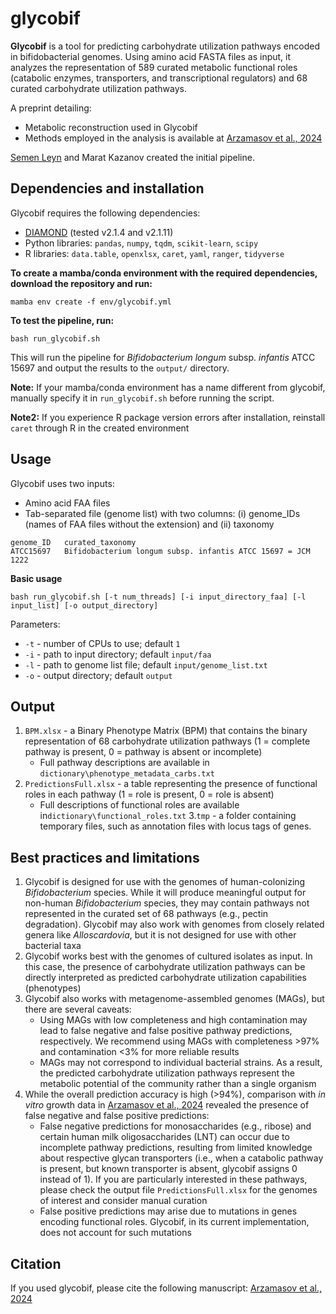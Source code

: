# glycobif
**Glycobif** is a tool for predicting carbohydrate utilization pathways encoded in bifidobacterial genomes.
Using amino acid FASTA files as input, it analyzes the representation of 589 curated metabolic functional roles (catabolic enzymes, transporters, and transcriptional regulators) and 68 curated carbohydrate utilization pathways.

A preprint detailing:
* Metabolic reconstruction used in Glycobif
* Methods employed in the analysis
is available at [Arzamasov et al., 2024](https://doi.org/10.1101/2024.07.06.602360)

[Semen Leyn](https://github.com/sleyn/) and Marat Kazanov created the initial pipeline.

## Dependencies and installation
Glycobif requires the following dependencies:
 * [DIAMOND](https://github.com/bbuchfink/diamond) (tested v2.1.4 and v2.1.11)
 * Python libraries: `pandas`, `numpy`, `tqdm`, `scikit-learn`, `scipy`
 * R libraries: `data.table`, `openxlsx`, `caret`, `yaml`, `ranger`, `tidyverse`

**To create a mamba/conda environment with the required dependencies, download the repository and run:**
```
mamba env create -f env/glycobif.yml
```

**To test the pipeline, run:**
```
bash run_glycobif.sh
```
This will run the pipeline for *Bifidobacterium longum* subsp. *infantis* ATCC 15697 and output the results to the `output/` directory.

**Note:** If your mamba/conda environment has a name different from glycobif, manually specify it in `run_glycobif.sh` before running the script.

**Note2:** If you experience R package version errors after installation, reinstall `caret` through R in the created environment

## Usage
Glycobif uses two inputs:
* Amino acid FAA files
* Tab-separated file (genome list) with two columns: (i) genome_IDs (names of FAA files without the extension) and (ii) taxonomy 
```
genome_ID	curated_taxonomy
ATCC15697	Bifidobacterium longum subsp. infantis ATCC 15697 = JCM 1222
```

**Basic usage**
```
bash run_glycobif.sh [-t num_threads] [-i input_directory_faa] [-l input_list] [-o output_directory]
```
Parameters:
* `-t` - number of CPUs to use; default `1`
* `-i` - path to input directory; default `input/faa`
* `-l` - path to genome list file; default `input/genome_list.txt`
* `-o` - output directory;  default `output`

## Output
1. `BPM.xlsx` - a Binary Phenotype Matrix (BPM) that contains the binary representation of 68 carbohydrate utilization pathways (1 = complete pathway is present, 0 = pathway is absent or incomplete)
     * Full pathway descriptions are available in `dictionary\phenotype_metadata_carbs.txt`
2. `PredictionsFull.xlsx` - a table representing the presence of functional roles in each pathway (1 = role is present, 0 = role is absent)
     * Full descriptions of functional roles are available in`dictionary\functional_roles.txt`
3.`tmp` - a folder containing temporary files, such as annotation files with locus tags of genes.

## Best practices and limitations
1. Glycobif is designed for use with the genomes of human-colonizing *Bifidobacterium* species. While it will produce meaningful output for non-human *Bifidobacterium* species, they may contain pathways not represented in the curated set of 68 pathways (e.g., pectin degradation). Glycobif may also work with genomes from closely related genera like *Alloscardovia*, but it is not designed for use with other bacterial taxa
2. Glycobif works best with the genomes of cultured isolates as input. In this case, the presence of carbohydrate utilization pathways can be directly interpreted as predicted carbohydrate utilization capabilities (phenotypes)
3. Glycobif also works with metagenome-assembled genomes (MAGs), but there are several caveats:
     * Using MAGs with low completeness and high contamination may lead to false negative and false positive pathway predictions, respectively. We recommend using MAGs with completeness >97% and contamination <3% for more reliable results
     * MAGs may not correspond to individual bacterial strains. As a result, the predicted carbohydrate utilization pathways represent the metabolic potential of the community rather than a single organism
4. While the overall prediction accuracy is high (>94%), comparison with *in vitro* growth data in [Arzamasov et al., 2024](https://doi.org/10.1101/2024.07.06.602360) revealed the presence of false negative and false positive predictions:
	- False negative predictions for monosaccharides (e.g., ribose) and certain human milk oligosaccharides (LNT) can occur due to incomplete pathway predictions, resulting from limited knowledge about respective glycan transporters (i.e., when a catabolic pathway is present, but known transporter is absent, glycobif assigns 0 instead of 1). If you are particularly interested in these pathways, please check the output file `PredictionsFull.xlsx` for the genomes of interest and consider manual curation
	- False positive predictions may arise due to mutations in genes encoding functional roles. Glycobif, in its current implementation, does not account for such mutations

## Citation
If you used glycobif, please cite the following manuscript:
[Arzamasov et al., 2024](https://doi.org/10.1101/2024.07.06.602360)
